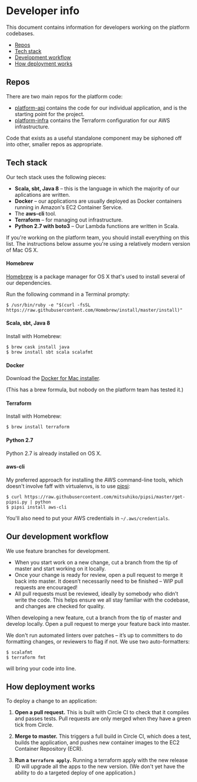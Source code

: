 # Developer info

This document contains information for developers working on the platform
codebases.

* [Repos](#repos)
* [Tech stack](#tech-stack)
* [Development workflow](#our-development-workflow)
* [How deployment works](#how-deployment-works)

## Repos

There are two main repos for the platform code:

*   [platform-api][api] contains the code for our individual application,
    and is the starting point for the project.
*   [platform-infra][infra] contains the Terraform configuration for our
    AWS infrastructure.

Code that exists as a useful standalone component may be siphoned off into
other, smaller repos as appropriate.

[api]: https://github.com/wellcometrust/platform-api
[infra]: https://github.com/wellcometrust/platform-infra

## Tech stack

Our tech stack uses the following pieces:

*   **Scala, sbt, Java 8** – this is the language in which the majority of
    our aplications are written.
*   **Docker** – our applications are usually deployed as Docker containers
    running in Amazon's EC2 Container Service.
*   The **aws-cli** tool.
*   **Terraform** – for managing out infrastructure.
*   **Python 2.7 with boto3** – Our Lambda functions are written in Scala.

If you're working on the platform team, you should install everything on
this list.  The instructions below assume you're using a relatively modern
version of Mac OS X.

#### Homebrew

[Homebrew][brew] is a package manager for OS X that's used to install
several of our dependencies.

Run the following command in a Terminal prompty:

```console
$ /usr/bin/ruby -e "$(curl -fsSL https://raw.githubusercontent.com/Homebrew/install/master/install)"
```

[brew]: https://brew.sh/

#### Scala, sbt, Java 8

Install with Homebrew:

```console
$ brew cask install java
$ brew install sbt scala scalafmt
```

#### Docker

Download the [Docker for Mac installer][docker].

(This has a brew formula, but nobody on the platform team has tested it.)

[docker]: https://docs.docker.com/docker-for-mac/install/

#### Terraform

Install with Homebrew:

```console
$ brew install terraform
```

#### Python 2.7

Python 2.7 is already installed on OS X.

#### aws-cli

My preferred approach for installing the AWS command-line tools, which
doesn't involve faff with virtualenvs, is to use [pipsi][pipsi]:

```console
$ curl https://raw.githubusercontent.com/mitsuhiko/pipsi/master/get-pipsi.py | python
$ pipsi install aws-cli
```

You'll also need to put your AWS credentials in `~/.aws/credentials`.

[pipsi]: https://github.com/mitsuhiko/pipsi

## Our development workflow

We use feature branches for development.

*   When you start work on a new change, cut a branch from the tip of master
    and start working on it locally.
*   Once your change is ready for review, open a pull request to merge it back
    into master.  It doesn’t necessarily need to be finished – WIP pull
    requests are encouraged!
*   All pull requests must be reviewed, ideally by somebody who didn’t write
    the code.  This helps ensure we all stay familiar with the codebase, and
    changes are checked for quality.

When developing a new feature, cut a branch from the tip of master and
develop locally.  Open a pull request to merge your feature back into master.

We don't run automated linters over patches – it’s up to committers to do
formatting changes, or reviewers to flag if not.  We use two auto-formatters:

```console
$ scalafmt
$ terraform fmt
```

will bring your code into line.

## How deployment works

To deploy a change to an application:

1.  **Open a pull request.**  This is built with Circle CI to check that it
    compiles and passes tests.  Pull requests are only merged when they have
    a green tick from Circle.

2.  **Merge to master.**  This triggers a full build in Circle CI, which does
    a test, builds the application, and pushes new container images to the EC2
    Container Repository (ECR).

3.  **Run a `terraform apply`.**  Running a terraform apply with the new
    release ID will upgrade all the apps to the new version.  (We don't yet
    have the ability to do a targeted deploy of one application.)
